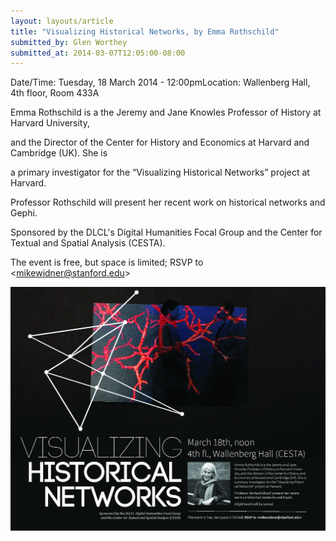 ```yaml
---
layout: layouts/article
title: "Visualizing Historical Networks, by Emma Rothschild"
submitted_by: Glen Worthey
submitted_at: 2014-03-07T12:05:00-08:00
---
```



Date/Time: Tuesday, 18 March 2014 - 12:00pmLocation: Wallenberg Hall, 4th floor, Room 433A

Emma Rothschild is a the Jeremy and Jane Knowles Professor of History at Harvard University,

and the Director of the Center for History and Economics at Harvard and Cambridge (UK). She is

a primary investigator for the “Visualizing Historical Networks” project at Harvard.



Professor Rothschild will present her recent work on historical networks and Gephi.



Sponsored by the DLCL's Digital Humanities Focal Group and the Center for Textual and Spatial Analysis (CESTA).



The event is free, but space is limited; RSVP to <[mikewidner@stanford.edu](mailto:mikewidner@stanford.edu)>




![](../post-images/0301-historicalnetworks.jpg)


